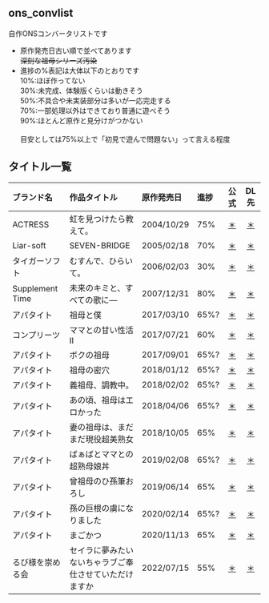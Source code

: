 ## ons_convlist
自作ONSコンバータリストです
 - 原作発売日古い順で並べてあります<br>
   ~~深刻な祖母シリーズ汚染~~
 - 進捗の%表記は大体以下のとおりです<br>
   10%:ほぼ作ってない<br>
   30%:未完成、体験版くらいは動きそう<br>
   50%:不具合や未実装部分は多いが一応完走する<br>
   70%:一部処理以外はできており普通に遊べそう<br>
   90%:ほとんど原作と見分けがつかない<br>
   <br>
   目安としては75%以上で「初見で遊んで問題ない」って言える程度<br>

## タイトル一覧
 | ブランド名 | 作品タイトル | 原作発売日 | 進捗 | 公式 | DL先 | 
 | :- | :- | :- | :- | :-: | :-: | 
 | ACTRESS | 虹を見つけたら教えて。 | 2004/10/29 | 75% | [＊](https://www.actress.ne.jp/products/nijimite/index.html) | [＊](https://github.com/Prince-of-sea/ACTGS2ONS_Actress-Nijimite) | 
 | Liar-soft | SEVEN-BRIDGE | 2005/02/18 | 70% | [＊](https://www.liar.co.jp/seven.html) | [＊](https://github.com/Prince-of-sea/RSC2ONS_Liar-SB) | 
 | タイガーソフト | むすんで、ひらいて。 | 2006/02/03 | 30% | [＊](https://web.archive.org/web/20070306101142fw_/http://www.tiger-soft.com/musunde/index.htm) | [＊](https://github.com/Prince-of-sea/MJO2ONS_Tiger-Musuhira) | 
 | Supplement Time | 未来のキミと、すべての歌に― | 2007/12/31 | 80% | [＊](http://doubleegg.blog89.fc2.com/blog-entry-14.html) | [＊](https://github.com/Prince-of-sea/KIRIKIRI2ONS_ST-miku) | 
 | アパタイト | 祖母と僕 | 2017/03/10 | 65%? | [＊](https://www.appetite-game.com/apt_085.html) | [＊](https://github.com/Prince-of-sea/KIRIKIRI2ONS_APTIT-sobo) | 
 | コンプリーツ | ママとの甘い性活Ⅱ | 2017/07/21 | 60% | [＊](http://www.complets.co.jp/complets/MS2/index.html) | [＊](https://github.com/Prince-of-sea/KIRIKIRI2ONS_COMP-mama2) | 
 | アパタイト | ボクの祖母 | 2017/09/01 | 65%? | [＊](https://www.appetite-game.com/apt_095.html) | [＊](https://github.com/Prince-of-sea/KIRIKIRI2ONS_APTIT-sobo) | 
 | アパタイト | 祖母の密穴 | 2018/01/12 | 65%? | [＊](https://www.appetite-game.com/apt_102.html) | [＊](https://github.com/Prince-of-sea/KIRIKIRI2ONS_APTIT-sobo) | 
 | アパタイト | 義祖母、調教中。 | 2018/02/02 | 65%? | [＊](https://www.appetite-game.com/apt_104.html) | [＊](https://github.com/Prince-of-sea/KIRIKIRI2ONS_APTIT-sobo) | 
 | アパタイト | あの頃、祖母はエロかった | 2018/04/06 | 65%? | [＊](https://www.appetite-game.com/apt_108.html) | [＊](https://github.com/Prince-of-sea/KIRIKIRI2ONS_APTIT-sobo) | 
 | アパタイト | 妻の祖母は、まだまだ現役超美熟女 | 2018/10/05 | 65% | [＊](https://www.appetite-game.com/apt_121.html) | [＊](https://github.com/Prince-of-sea/KIRIKIRI2ONS_APTIT-sobo) | 
 | アパタイト | ばぁばとママとの超熟母娘丼 | 2019/02/08 | 65%? | [＊](https://www.appetite-game.com/apt_130.html) | [＊](https://github.com/Prince-of-sea/KIRIKIRI2ONS_APTIT-sobo) | 
 | アパタイト | 曾祖母のひ孫筆おろし | 2019/06/14 | 65% | [＊](https://www.appetite-game.com/apt_138.html) | [＊](https://github.com/Prince-of-sea/KIRIKIRI2ONS_APTIT-sobo) | 
 | アパタイト | 孫の巨根の虜になりました | 2020/02/14 | 65%? | [＊](https://www.appetite-game.com/apt_155.html) | [＊](https://github.com/Prince-of-sea/KIRIKIRI2ONS_APTIT-sobo) | 
 | アパタイト | まごかつ | 2020/11/13 | 65% | [＊](https://www.appetite-game.com/apt_173.html) | [＊](https://github.com/Prince-of-sea/KIRIKIRI2ONS_APTIT-sobo) | 
 | るび様を崇める会 | セイラに夢みたいないちゃラブご奉仕させていただけますか | 2022/07/15 | 55% | [＊](https://rubisama.com/seira/) | [＊](https://github.com/Prince-of-sea/TYRANO2ONS_Rubisama-seilove/) | 
